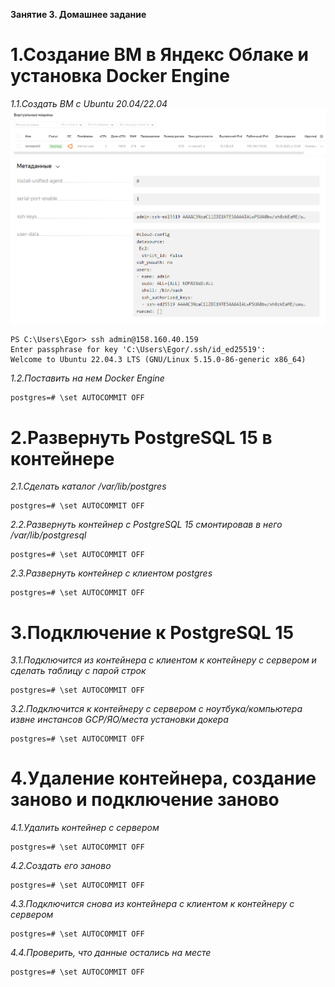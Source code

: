 **Занятие 3. Домашнее задание**
# 1.Создание ВМ в Яндекс Облаке и установка Docker Engine
*1.1.Создать ВМ с Ubuntu 20.04/22.04*
![Иллюстрация к проекту](https://github.com/sadbytrue/egor_sizov_pg_advanced/blob/main/Screenshot_7.png)
![Иллюстрация к проекту](https://github.com/sadbytrue/egor_sizov_pg_advanced/blob/main/Screenshot_8.png)
```
PS C:\Users\Egor> ssh admin@158.160.40.159
Enter passphrase for key 'C:\Users\Egor/.ssh/id_ed25519':
Welcome to Ubuntu 22.04.3 LTS (GNU/Linux 5.15.0-86-generic x86_64)
```
*1.2.Поставить на нем Docker Engine*
```
postgres=# \set AUTOCOMMIT OFF
```
# 2.Развернуть PostgreSQL 15 в контейнере
*2.1.Сделать каталог /var/lib/postgres*
```
postgres=# \set AUTOCOMMIT OFF
```
*2.2.Развернуть контейнер с PostgreSQL 15 смонтировав в него /var/lib/postgresql*
```
postgres=# \set AUTOCOMMIT OFF
```
*2.3.Развернуть контейнер с клиентом postgres*
```
postgres=# \set AUTOCOMMIT OFF
```
# 3.Подключение к PostgreSQL 15
*3.1.Подключится из контейнера с клиентом к контейнеру с сервером и сделать таблицу с парой строк*
```
postgres=# \set AUTOCOMMIT OFF
```
*3.2.Подключится к контейнеру с сервером с ноутбука/компьютера извне инстансов GCP/ЯО/места установки докера*
```
postgres=# \set AUTOCOMMIT OFF
```
# 4.Удаление контейнера, создание заново и подключение заново
*4.1.Удалить контейнер с сервером*
```
postgres=# \set AUTOCOMMIT OFF
```
*4.2.Создать его заново*
```
postgres=# \set AUTOCOMMIT OFF
```
*4.3.Подключится снова из контейнера с клиентом к контейнеру с сервером*
```
postgres=# \set AUTOCOMMIT OFF
```
*4.4.Проверить, что данные остались на месте*
```
postgres=# \set AUTOCOMMIT OFF
```
